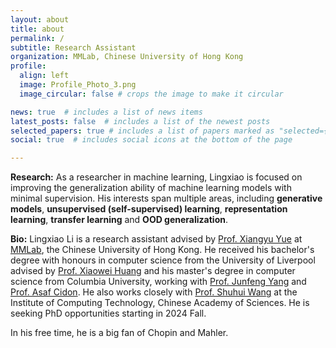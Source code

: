 ```yaml
---
layout: about
title: about
permalink: /
subtitle: Research Assistant
organization: MMLab, Chinese University of Hong Kong
profile:
  align: left
  image: Profile_Photo_3.png
  image_circular: false # crops the image to make it circular

news: true  # includes a list of news items
latest_posts: false  # includes a list of the newest posts
selected_papers: true # includes a list of papers marked as "selected={true}"
social: true  # includes social icons at the bottom of the page

---
```

**Research:** As a researcher in machine learning, Lingxiao is focused on improving the generalization ability of machine learning models with minimal supervision. His interests span multiple areas, including **generative models**, **unsupervised (self-supervised) learning**, **representation learning**, **transfer learning** and **OOD generalization**.

**Bio:** Lingxiao Li is a research assistant advised by [Prof. Xiangyu Yue](https://xyue.io/) at [MMLab](https://mmlab.ie.cuhk.edu.hk/index.html), the Chinese University of Hong Kong. He received his bachelor's degree with honours in computer science from the University of Liverpool advised by [Prof. Xiaowei Huang](https://cgi.csc.liv.ac.uk/~xiaowei/) and his master's degree in computer science from Columbia University, working with [Prof. Junfeng Yang](http://www.cs.columbia.edu/~junfeng/) and [Prof. Asaf Cidon](https://www.asafcidon.com/). He also works closely with [Prof. Shuhui Wang](https://people.ucas.edu.cn/~wangshuhui?language=en) at the Institute of Computing Technology, Chinese Academy of Sciences. He is seeking PhD opportunities starting in 2024 Fall.

In his free time, he is a big fan of Chopin and Mahler.
